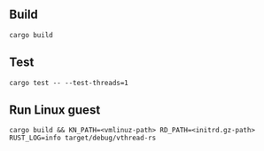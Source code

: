 ## Build

``` 
cargo build
```

## Test

``` 
cargo test -- --test-threads=1
```

## Run Linux guest

``` 
cargo build && KN_PATH=<vmlinuz-path> RD_PATH=<initrd.gz-path> RUST_LOG=info target/debug/vthread-rs
```
